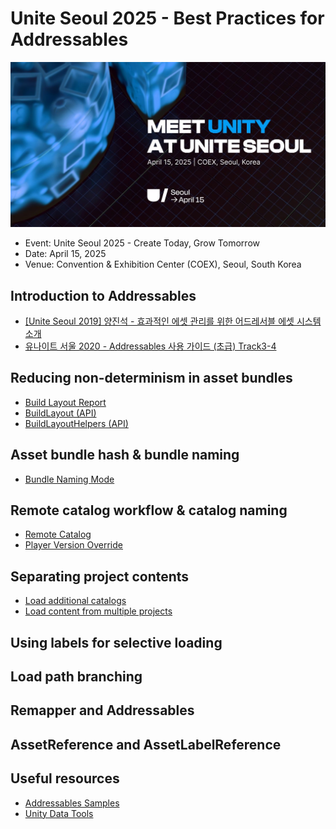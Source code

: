 # Unite Seoul 2025 - Best Practices for Addressables

![](https://github.com/Unity-Technologies/unite-seoul-2025-addressables/blob/main/Images/unite_seoul_2025_banner.jpeg?raw=true)

- Event: Unite Seoul 2025 - Create Today, Grow Tomorrow
- Date: April 15, 2025
- Venue: Convention & Exhibition Center (COEX), Seoul, South Korea

## Introduction to Addressables

- [[Unite Seoul 2019] 양진석 - 효과적인 에셋 관리를 위한 어드레서블 에셋 시스템 소개](https://www.youtube.com/watch?v=yoBzTpJYN44 "[Unite Seoul 2019] 양진석 - 효과적인 에셋 관리를 위한 어드레서블 에셋 시스템 소개")
- [유나이트 서울 2020 - Addressables 사용 가이드 (초급) Track3-4](https://www.youtube.com/watch?v=EP3pvPAcHSo "유나이트 서울 2020 - Addressables 사용 가이드 (초급) Track3-4")

## Reducing non-determinism in asset bundles

- [Build Layout Report](https://on.unitysquare.co.kr/3FS6VZO "Build Layout Report")
- [BuildLayout (API)](https://on.unitysquare.co.kr/43IbzUd "BuildLayout (API)")
- [BuildLayoutHelpers (API)](https://on.unitysquare.co.kr/42ggucv "BuildLayoutHelpers (API)")

## Asset bundle hash & bundle naming

- [Bundle Naming Mode](https://on.unitysquare.co.kr/3Rysy3M "Bundle Naming Mode")

## Remote catalog workflow & catalog naming

- [Remote Catalog](https://on.unitysquare.co.kr/3RyvNrY "Remote Catalog")
- [Player Version Override](https://on.unitysquare.co.kr/4lkMVPU "Player Version Override")

## Separating project contents

- [Load additional catalogs](https://on.unitysquare.co.kr/4jl5nWJ "Load additional catalogs")
- [Load content from multiple projects](https://on.unitysquare.co.kr/4iNBi20 "Load content from multiple projects")

## Using labels for selective loading


## Load path branching


## Remapper and Addressables


## AssetReference and AssetLabelReference


## Useful resources

- [Addressables Samples](https://github.com/Unity-Technologies/Addressables-Sample "Addressables Samples")
- [Unity Data Tools](https://github.com/Unity-Technologies/UnityDataTools "Unity Data Tools")